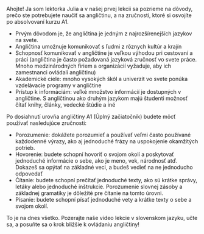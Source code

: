 <p>Ahojte! Ja som lektorka Julia a v našej prvej lekcii sa pozrieme na dôvody, prečo ste potrebujete naučiť sa angličtinu, a na zručnosti, ktoré si osvojíte po absolvovaní kurzu A1. </p>
<ul>
<li>Prvým dôvodom je, že angličtina je jedným z najrozšírenejších jazykov na svete.</li>
<li>Angličtina umožnuje komunikovať s ľudmi z rôznych kultúr a krajín</li>
<li>Schopnosť komunikovať v angličtine je veľkou výhodou pri cestovaní a práci (angličtina je často požadovaná jazyková zručnosť vo svete práce. Mnoho medzinárodných firiem a organizácií vyžaduje, aby ich zamestnanci ovládali angličtinu)</li>
<li>Akademické ciele: mnoho vysokých škôl a univerzít vo svete ponúka vzdelávacie programy v angličtine</li>
<li>Prístup k informáciám: veľké množstvo informácií je dostupných v angličtine. S angličtinou ako druhým jazykom majú študenti možnosť čítať knihy, články, vedecké štúdie a iné</li>
</ul>
<p>Po dosiahnutí urovňa angličtiny A1 (Úplný začiatočník) budete môcť používať nasledujúce zručnosti:</p>
<ul>
<li>Porozumenie: dokážete porozumieť a používať veľmi často používané každodenné výrazy, ako aj jednoduché frázy na uspokojenie okamžitých potrieb.</li>
<li>Hovorenie: budete schopní hovoriť o svojom okolí a poskytovať jednoduché informácie o sebe, ako je meno, vek, národnosť atď. Dokazeš sa opýtať na základné veci, a budeš vedieť na ne jednoducho odpovedať</li>
<li>Čítanie: budete schopní prečítať jednoduché texty, ako sú krátke správy, letáky alebo jednoduché inštrukcie. Porozumenie slovnej zásoby a základnej gramatiky je dôležité pre čítanie na tomto úrovni.</li>
<li>Písanie: budete schopní písať jednoduché vety a krátke texty o sebe a svojom okolí.</li>
</ul>
<p>To je na dnes všetko. Pozerajte naše video lekcie v slovenskom jazyku, učte sa, a posuňte sa o krok bližšie k ovládaniu angličtiny!</p>
